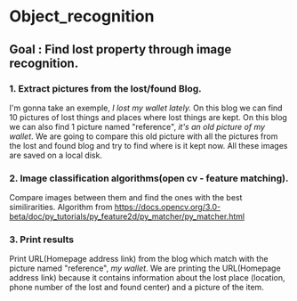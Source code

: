# Object_recognition

## Goal : Find lost property through image recognition.

### 1. Extract pictures from the lost/found Blog. 
  I'm gonna take an exemple, *I lost my wallet lately.*
  On this blog we can find 10 pictures of lost things and places where lost things are kept.
  On this blog we can also find 1 picture named "reference", *it's an old picture of my wallet*. 
  We are going to compare this old picture with all the pictures from the lost and found blog and try to find where is it kept now.
  All these images are saved on a local disk. 

### 2. Image classification algorithms(open cv - feature matching).
  Compare images between them and find the ones with the best similirarities. Algorithm from https://docs.opencv.org/3.0-beta/doc/py_tutorials/py_feature2d/py_matcher/py_matcher.html
  
### 3. Print results 
Print URL(Homepage address link) from the blog which match with the picture named "reference", *my wallet*. 
We are printing the URL(Homepage address link) because it contains information about the lost place (location, phone number of the lost and found center) and a picture of the item.
